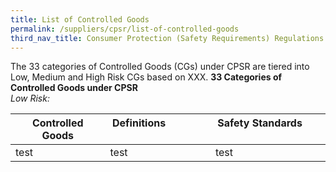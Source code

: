 ```yaml
---
title: List of Controlled Goods
permalink: /suppliers/cpsr/list-of-controlled-goods
third_nav_title: Consumer Protection (Safety Requirements) Regulations (CPSR)
---
```

The 33 categories of Controlled Goods (CGs) under CPSR are tiered into Low, Medium and High Risk CGs based on XXX.
**33 Categories of Controlled Goods under CPSR**<br>
*Low Risk:*

|Controlled Goods|Definitions &nbsp; &nbsp; &nbsp; &nbsp; &nbsp; &nbsp; &nbsp; &nbsp; |Safety Standards &nbsp; &nbsp; &nbsp; &nbsp;|
|---|---|---|
|test|test|test|
